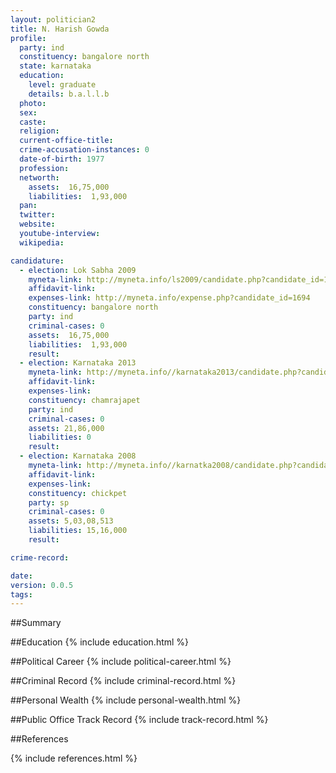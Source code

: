 ```yaml
---
layout: politician2
title: N. Harish Gowda
profile: 
  party: ind
  constituency: bangalore north
  state: karnataka
  education: 
    level: graduate
    details: b.a.l.l.b
  photo: 
  sex: 
  caste: 
  religion: 
  current-office-title: 
  crime-accusation-instances: 0
  date-of-birth: 1977
  profession: 
  networth: 
    assets:  16,75,000
    liabilities:  1,93,000
  pan: 
  twitter: 
  website: 
  youtube-interview: 
  wikipedia: 

candidature: 
  - election: Lok Sabha 2009
    myneta-link: http://myneta.info/ls2009/candidate.php?candidate_id=1694
    affidavit-link: 
    expenses-link: http://myneta.info/expense.php?candidate_id=1694
    constituency: bangalore north 
    party: ind
    criminal-cases: 0
    assets:  16,75,000
    liabilities:  1,93,000
    result:  
  - election: Karnataka 2013
    myneta-link: http://myneta.info//karnataka2013/candidate.php?candidate_id=1221
    affidavit-link: 
    expenses-link: 
    constituency: chamrajapet 
    party: ind
    criminal-cases: 0
    assets: 21,86,000
    liabilities: 0
    result:  
  - election: Karnataka 2008
    myneta-link: http://myneta.info//karnatka2008/candidate.php?candidate_id=136
    affidavit-link: 
    expenses-link: 
    constituency: chickpet 
    party: sp
    criminal-cases: 0
    assets: 5,03,08,513
    liabilities: 15,16,000
    result:  

crime-record: 

date: 
version: 0.0.5
tags: 
---
```

##Summary


##Education
{% include education.html %}


##Political Career
{% include political-career.html %}


##Criminal Record
{% include criminal-record.html %}


##Personal Wealth
{% include personal-wealth.html %}


##Public Office Track Record
{% include track-record.html %}


##References


{% include references.html %}